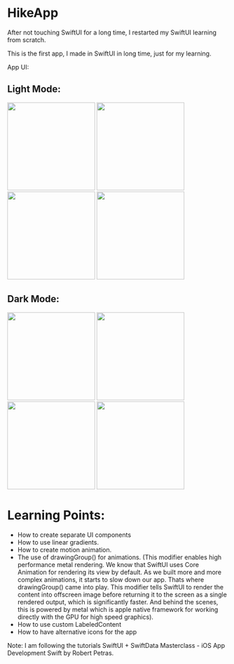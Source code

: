 # HikeApp

After not touching SwiftUI for a long time, I restarted my SwiftUI learning from scratch.

This is the first app, I made in SwiftUI in long time, just for my learning.

App UI:

## Light Mode:

<img src="https://github.com/Saamu02/HikeApp/assets/126147404/f8704c86-5132-4c2f-b007-b87799196a0d" width="200" />
<img src="https://github.com/Saamu02/HikeApp/assets/126147404/b9a368d2-5008-477b-b02b-4f8a31276e2e" width="200" />
<img src="https://github.com/Saamu02/HikeApp/assets/126147404/12c97b06-3295-4772-8fea-59db9ef13f4c" width="200" />
<img src="https://github.com/Saamu02/HikeApp/assets/126147404/304d77d8-91de-48af-8a2f-85638518a327" width="200" />



## Dark Mode:

<img src="https://github.com/Saamu02/HikeApp/assets/126147404/3d68c9f3-cda0-470d-8aac-9346e255f3c2" width="200" />
<img src="https://github.com/Saamu02/HikeApp/assets/126147404/8bacb94e-4d81-4f69-86a5-8fea726d7238" width="200" />
<img src="https://github.com/Saamu02/HikeApp/assets/126147404/382efea7-23a5-447d-98f1-b92bc06dfc3f" width="200" />
<img src="https://github.com/Saamu02/HikeApp/assets/126147404/8048a8b8-3729-4f97-92fa-bbf12a43bd3e" width="200" />


# Learning Points:
- How to create separate UI components
- How to use linear gradients.
- How to create motion animation.
- The use of drawingGroup() for animations. (This modifier enables high performance metal rendering. We know that SwiftUI uses Core Animation for rendering its view by default. As we built more and more complex animations, it starts to slow down our app. Thats where drawingGroup() came into play. This modifier tells SwiftUI to render the content into offscreen image before returning it to the screen as a single rendered output, which is significantly faster. And behind the scenes, this is powered by metal which is apple native framework for working directly with the GPU for high speed graphics).
- How to use custom LabeledContent
- How to have alternative icons for the app

Note: I am following the tutorials SwiftUI + SwiftData Masterclass - iOS App Development Swift by Robert Petras.
